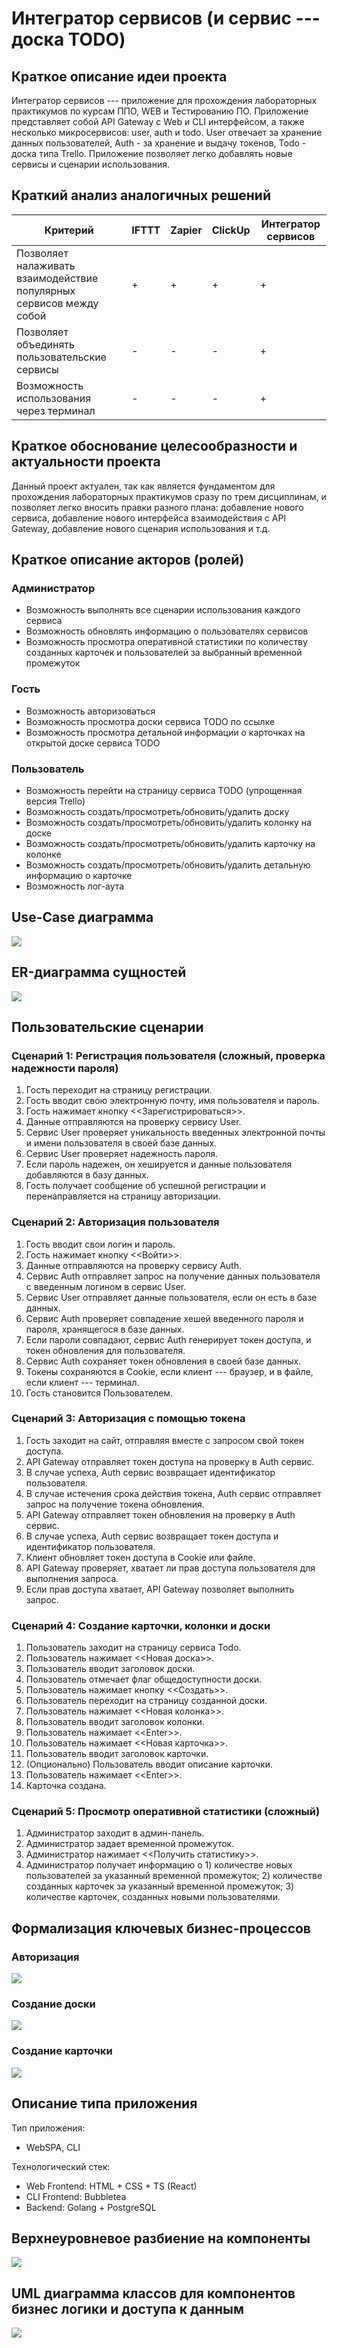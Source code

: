 # Интегратор сервисов (и сервис --- доска TODO)

## Краткое описание идеи проекта
<!-- 1 абзац, 3 предложения -->
Интегратор сервисов --- приложение для прохождения лабораторных практикумов по курсам ППО, WEB и Тестированию ПО.
Приложение представляет собой API Gateway с Web и CLI интерфейсом, а также несколько микросервисов: user, auth и todo.
User отвечает за хранение данных пользователей, Auth - за хранение и выдачу токенов, Todo - доска типа Trello.
Приложение позволяет легко добавлять новые сервисы и сценарии использования.

## Краткий анализ аналогичных решений
<!-- 1 таблица, 3 критерия -->
| Критерий | IFTTT | Zapier | ClickUp | Интегратор сервисов |
| - | - | - | - | - |
| Позволяет налаживать взаимодействие популярных сервисов между собой | + | + | + | + |
| Позволяет объединять пользовательские сервисы | - | - | - | + |
| Возможность использования через терминал | - | - | - | + |

## Краткое обоснование целесообразности и актуальности проекта
Данный проект актуален, так как является фундаментом для прохождения лабораторных практикумов сразу по трем дисциплинам, и позволяет легко вносить правки разного плана: добавление нового сервиса, добавление нового интерфейса взаимодействия с API Gateway, добавление нового сценария использования и т.д.

## Краткое описание акторов (ролей)
### Администратор
- Возможность выполнять все сценарии использования каждого сервиса
- Возможность обновлять информацию о пользователях сервисов
- Возможность просмотра оперативной статистики по количеству созданных карточек и пользователей за выбранный временной промежуток

### Гость
- Возможность авторизоваться
- Возможность просмотра доски сервиса TODO по ссылке
- Возможность просмотра детальной информации о карточках на открытой доске сервиса TODO

### Пользователь
- Возможность перейти на страницу сервиса TODO (упрощенная версия Trello)
- Возможность создать/просмотреть/обновить/удалить доску
- Возможность создать/просмотреть/обновить/удалить колонку на доске
- Возможность создать/просмотреть/обновить/удалить карточку на колонке
- Возможность создать/просмотреть/обновить/удалить детальную информацию о карточке
- Возможность лог-аута

## Use-Case диаграмма
![](diag/use-case.drawio.png)

## ER-диаграмма сущностей
![](diag/erd.drawio.png)

## Пользовательские сценарии
<!-- не менее 3 типовых сценариев, в текстовом виде, расписанных по шагам, для разных акторов -->
### Сценарий 1: Регистрация пользователя (сложный, проверка надежности пароля)
1. Гость переходит на страницу регистрации.
2. Гость вводит свою электронную почту, имя пользователя и пароль.
3. Гость нажимает кнопку <<Зарегистрироваться>>.
4. Данные отправляются на проверку сервису User.
5. Сервис User проверяет уникальность введенных электронной почты и имени пользователя в своей базе данных.
6. Сервис User проверяет надежность пароля.
7. Если пароль надежен, он хешируется и данные пользователя добавляются в базу данных.
8. Гость получает сообщение об успешной регистрации и перенаправляется на страницу авторизации.

### Сценарий 2: Авторизация пользователя
1. Гость вводит свои логин и пароль.
2. Гость нажимает кнопку <<Войти>>.
3. Данные отправляются на проверку сервису Auth.
4. Сервис Auth отправляет запрос на получение данных пользователя с введенным логином в сервис User.
5. Сервис User отправляет данные пользователя, если он есть в базе данных.
6. Сервис Auth проверяет совпадение хешей введенного пароля и пароля, хранящегося в базе данных.
7. Если пароли совпадают, сервис Auth генерирует токен доступа, и токен обновления для пользователя.
8. Сервис Auth сохраняет токен обновления в своей базе данных.
9. Токены сохраняются в Cookie, если клиент --- браузер, и в файле, если клиент --- терминал.
10. Гость становится Пользователем.

### Сценарий 3: Авторизация с помощью токена
1. Гость заходит на сайт, отправляя вместе с запросом свой токен доступа.
2. API Gateway отправляет токен доступа на проверку в Auth сервис.
3. В случае успеха, Auth сервис возвращает идентификатор пользователя.
4. В случае истечения срока действия токена, Auth сервис отправляет запрос на получение токена обновления.
5. API Gateway отправляет токен обновления на проверку в Auth сервис.
6. В случае успеха, Auth сервис возвращает токен доступа и идентификатор пользователя.
7. Клиент обновляет токен доступа в Cookie или файле.
8. API Gateway проверяет, хватает ли прав доступа пользователя для выполнения запроса.
9. Если прав доступа хватает, API Gateway позволяет выполнить запрос.

### Сценарий 4: Создание карточки, колонки и доски
1. Пользователь заходит на страницу сервиса Todo.
2. Пользователь нажимает <<Новая доска>>.
3. Пользователь вводит заголовок доски.
4. Пользователь отмечает флаг общедоступности доски.
5. Пользователь нажимает кнопку <<Создать>>.
6. Пользователь переходит на страницу созданной доски.
7. Пользователь нажимает <<Новая колонка>>.
8. Пользователь вводит заголовок колонки.
9. Пользователь нажимает <\<Enter\>>.
10. Пользователь нажимает <<Новая карточка>>.
11. Пользователь вводит заголовок карточки.
12. (Опционально) Пользователь вводит описание карточки.
13. Пользователь нажимает <\<Enter\>>.
14. Карточка создана.

### Сценарий 5: Просмотр оперативной статистики (сложный)
1. Администратор заходит в админ-панель.
2. Администратор задает временной промежуток.
3. Администратор нажимает <<Получить статистику>>.
4. Администратор получает информацию о 1) количестве новых пользователей за указанный временной промежуток; 2) количестве созданных карточек за указанный временной промежуток; 3) количестве карточек, созданных новыми пользователями.

## Формализация ключевых бизнес-процессов
<!-- либо один основной комплексный бизнес процесс, либо 3-4 декомпозированных, небольших, используя BPMN-нотацию -->

### Авторизация
![](diag/bpmn-auth.drawio.png)

### Создание доски
![](diag/bpmn-create-board.drawio.png)

### Создание карточки
![](diag/bpmn-create-card.drawio.png)

## Описание типа приложения

Тип приложения:
- WebSPA, CLI

Технологический стек:
- Web Frontend: HTML + CSS + TS (React)
- CLI Frontend: Bubbletea
- Backend: Golang + PostgreSQL

## Верхнеуровневое разбиение на компоненты
![](diag/components.drawio.png)

## UML диаграмма классов для компонентов бизнес логики и доступа к данным
![](diag/uml.drawio.png)
